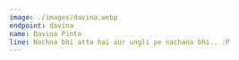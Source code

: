 ```yaml
---
image: ./images/davina.webp
endpoint: davina
name: Davina Pinto
line: Nachna bhi atta hai aur ungli pe nachana bhi.. :P
---
```

